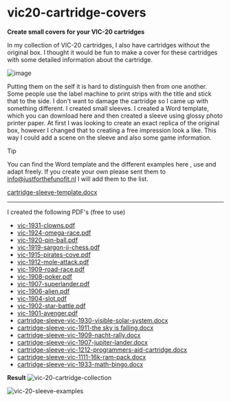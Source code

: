 # vic20-cartridge-covers
**Create small covers for your VIC-20 cartridges**

In my collection of VIC-20 cartridges, I also have cartridges without the original box. I thought it would be fun to make a cover for these cartridges with some detailed information about the cartridge.

![image](https://github.com/justforthefunofit/vic20-cartridge-sleeve/assets/116113817/40cdf23d-6d5d-4aba-958f-4df212e7a4cd)

Putting them on the self it is hard to distinguish then from one another. Some people use the label machine to print strips with the title and stick that to the side. I don't want to damage the cartridge so I came up with something different. I created small sleeves. I created a Word template, which you can download here and then created a sleeve using glossy photo printer paper. At first I was looking to create an exact replica of the original box, however I changed that to creating a free impression look a like. This way I could add a scene on the sleeve and also some game information.

> [!TIP]
>You can find the Word template and the different examples here , use and adapt freely.
> If you create your own please sent them to info@justforthefunofit.nl I will add them to the list.

 [cartridge-sleeve-template.docx](https://github.com/justforthefunofit/vic20-cartridge-sleeve/files/15053249/cartridge-sleeve-template.docx)

---
I created the following PDF's (free to use)

- [vic-1931-clowns.pdf](https://github.com/justforthefunofit/vic20-cartridge-sleeve/files/15053263/vic-1931-clowns.pdf)
- [vic-1924-omega-race.pdf](https://github.com/justforthefunofit/vic20-cartridge-sleeve/files/15053262/vic-1924-omega-race.pdf)
- [vic-1920-pin-ball.pdf](https://github.com/justforthefunofit/vic20-cartridge-sleeve/files/15053261/vic-1920-pin-ball.pdf)
- [vic-1919-sargon-ii-chess.pdf](https://github.com/justforthefunofit/vic20-cartridge-sleeve/files/15053260/vic-1919-sargon-ii-chess.pdf)
- [vic-1915-pirates-cove.pdf](https://github.com/justforthefunofit/vic20-cartridge-sleeve/files/15053259/vic-1915-pirates-cove.pdf)
- [vic-1912-mole-attack.pdf](https://github.com/justforthefunofit/vic20-cartridge-sleeve/files/15053258/vic-1912-mole-attack.pdf)
- [vic-1909-road-race.pdf](https://github.com/justforthefunofit/vic20-cartridge-sleeve/files/15053257/vic-1909-road-race.pdf)
- [vic-1908-poker.pdf](https://github.com/justforthefunofit/vic20-cartridge-sleeve/files/15053256/vic-1908-poker.pdf)
- [vic-1907-superlander.pdf](https://github.com/justforthefunofit/vic20-cartridge-sleeve/files/15053255/vic-1907-superlander.pdf)
- [vic-1906-alien.pdf](https://github.com/justforthefunofit/vic20-cartridge-sleeve/files/15053254/vic-1906-alien.pdf)
- [vic-1904-slot.pdf](https://github.com/justforthefunofit/vic20-cartridge-sleeve/files/15053253/vic-1904-slot.pdf)
- [vic-1902-star-battle.pdf](https://github.com/justforthefunofit/vic20-cartridge-sleeve/files/15053252/vic-1902-star-battle.pdf)
- [vic-1901-avenger.pdf](https://github.com/justforthefunofit/vic20-cartridge-sleeve/files/15053251/vic-1901-avenger.pdf)
- [cartridge-sleeve-vic-1930-visible-solar-system.docx](https://github.com/justforthefunofit/vic20-cartridge-covers/files/15171324/cartridge-sleeve-vic-1930-visible-solar-system.docx)
- [cartridge-sleeve-vic-1911-the sky is falling.docx](https://github.com/justforthefunofit/vic20-cartridge-covers/files/15171323/cartridge-sleeve-vic-1911-the.sky.is.falling.docx)
- [cartridge-sleeve-vic-1909-nacht-rally.docx](https://github.com/justforthefunofit/vic20-cartridge-covers/files/15171322/cartridge-sleeve-vic-1909-nacht-rally.docx)
- [cartridge-sleeve-vic-1907-jupiter-lander.docx](https://github.com/justforthefunofit/vic20-cartridge-covers/files/15171321/cartridge-sleeve-vic-1907-jupiter-lander.docx)
- [cartridge-sleeve-vic-1212-programmers-aid-cartridge.docx](https://github.com/justforthefunofit/vic20-cartridge-covers/files/15171320/cartridge-sleeve-vic-1212-programmers-aid-cartridge.docx)
- [cartridge-sleeve-vic-1111-16k-ram-pack.docx](https://github.com/justforthefunofit/vic20-cartridge-covers/files/15171319/cartridge-sleeve-vic-1111-16k-ram-pack.docx)
- [cartridge-sleeve-vic-1933-math-bingo.docx](https://github.com/justforthefunofit/vic20-cartridge-covers/files/15171318/cartridge-sleeve-vic-1933-math-bingo.docx)

**Result**
![vic-20-cartridge-collection](https://github.com/justforthefunofit/vic20-cartridge-sleeve/assets/116113817/0f8cb21a-d3c2-4bdb-8778-00f23b0d8f41)

![vic-20-sleeve-examples](https://github.com/justforthefunofit/vic20-cartridge-sleeve/assets/116113817/f6069726-e1ac-4425-a7c9-7f9dc37f1f44)
